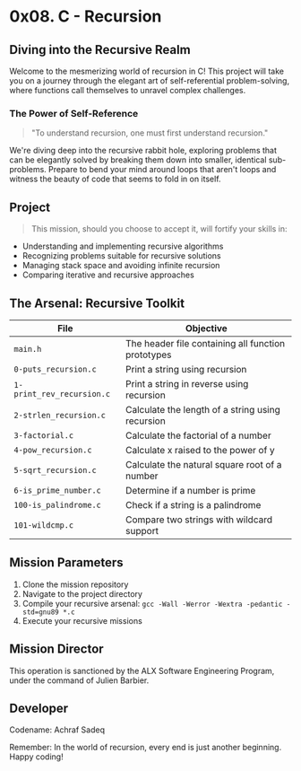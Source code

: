 # 0x08. C - Recursion

## Diving into the Recursive Realm

Welcome to the mesmerizing world of recursion in C! This project will take you on a journey through the elegant art of self-referential problem-solving, where functions call themselves to unravel complex challenges.

### The Power of Self-Reference

> "To understand recursion, one must first understand recursion."

We're diving deep into the recursive rabbit hole, exploring problems that can be elegantly solved by breaking them down into smaller, identical sub-problems. Prepare to bend your mind around loops that aren't loops and witness the beauty of code that seems to fold in on itself.

## Project

> This mission, should you choose to accept it, will fortify your skills in:

* Understanding and implementing recursive algorithms
* Recognizing problems suitable for recursive solutions
* Managing stack space and avoiding infinite recursion
* Comparing iterative and recursive approaches

## The Arsenal: Recursive Toolkit

| File | Objective |
|------|-----------|
| `main.h` | The header file containing all function prototypes |
| `0-puts_recursion.c` | Print a string using recursion |
| `1-print_rev_recursion.c` | Print a string in reverse using recursion |
| `2-strlen_recursion.c` | Calculate the length of a string using recursion |
| `3-factorial.c` | Calculate the factorial of a number |
| `4-pow_recursion.c` | Calculate x raised to the power of y |
| `5-sqrt_recursion.c` | Calculate the natural square root of a number |
| `6-is_prime_number.c` | Determine if a number is prime |
| `100-is_palindrome.c` | Check if a string is a palindrome |
| `101-wildcmp.c` | Compare two strings with wildcard support |

## Mission Parameters

1. Clone the mission repository
2. Navigate to the project directory
3. Compile your recursive arsenal: `gcc -Wall -Werror -Wextra -pedantic -std=gnu89 *.c`
4. Execute your recursive missions

## Mission Director

This operation is sanctioned by the ALX Software Engineering Program, under the command of Julien Barbier.

## Developer

Codename: Achraf Sadeq

Remember: In the world of recursion, every end is just another beginning. Happy coding!
